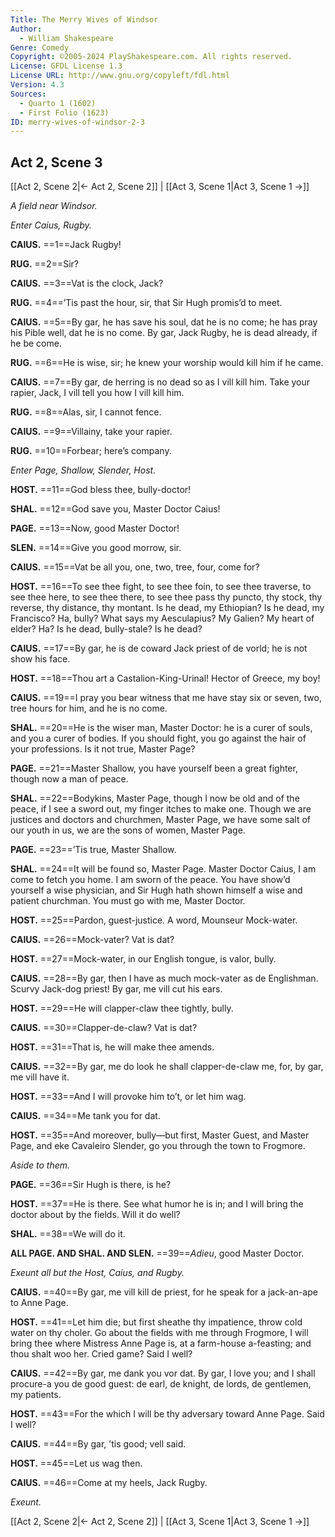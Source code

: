 ```yaml
---
Title: The Merry Wives of Windsor
Author: 
  - William Shakespeare
Genre: Comedy
Copyright: ©2005-2024 PlayShakespeare.com. All rights reserved.
License: GFDL License 1.3
License URL: http://www.gnu.org/copyleft/fdl.html
Version: 4.3
Sources:
  - Quarto 1 (1602)
  - First Folio (1623)
ID: merry-wives-of-windsor-2-3
---
```


## Act 2, Scene 3
[[Act 2, Scene 2|← Act 2, Scene 2]] | [[Act 3, Scene 1|Act 3, Scene 1 →]]

*A field near Windsor.*

*Enter Caius, Rugby.*

**CAIUS.**
==1==Jack Rugby!

**RUG.**
==2==Sir?

**CAIUS.**
==3==Vat is the clock, Jack?

**RUG.**
==4==’Tis past the hour, sir, that Sir Hugh promis’d to meet.

**CAIUS.**
==5==By gar, he has save his soul, dat he is no come; he has pray his Pible well, dat he is no come. By gar, Jack Rugby, he is dead already, if he be come.

**RUG.**
==6==He is wise, sir; he knew your worship would kill him if he came.

**CAIUS.**
==7==By gar, de herring is no dead so as I vill kill him. Take your rapier, Jack, I vill tell you how I vill kill him.

**RUG.**
==8==Alas, sir, I cannot fence.

**CAIUS.**
==9==Villainy, take your rapier.

**RUG.**
==10==Forbear; here’s company.

*Enter Page, Shallow, Slender, Host.*

**HOST.**
==11==God bless thee, bully-doctor!

**SHAL.**
==12==God save you, Master Doctor Caius!

**PAGE.**
==13==Now, good Master Doctor!

**SLEN.**
==14==Give you good morrow, sir.

**CAIUS.**
==15==Vat be all you, one, two, tree, four, come for?

**HOST.**
==16==To see thee fight, to see thee foin, to see thee traverse, to see thee here, to see thee there, to see thee pass thy puncto, thy stock, thy reverse, thy distance, thy montant. Is he dead, my Ethiopian? Is he dead, my Francisco? Ha, bully? What says my Aesculapius? My Galien? My heart of elder? Ha? Is he dead, bully-stale? Is he dead?

**CAIUS.**
==17==By gar, he is de coward Jack priest of de vorld; he is not show his face.

**HOST.**
==18==Thou art a Castalion-King-Urinal! Hector of Greece, my boy!

**CAIUS.**
==19==I pray you bear witness that me have stay six or seven, two, tree hours for him, and he is no come.

**SHAL.**
==20==He is the wiser man, Master Doctor: he is a curer of souls, and you a curer of bodies. If you should fight, you go against the hair of your professions. Is it not true, Master Page?

**PAGE.**
==21==Master Shallow, you have yourself been a great fighter, though now a man of peace.

**SHAL.**
==22==Bodykins, Master Page, though I now be old and of the peace, if I see a sword out, my finger itches to make one. Though we are justices and doctors and churchmen, Master Page, we have some salt of our youth in us, we are the sons of women, Master Page.

**PAGE.**
==23==’Tis true, Master Shallow.

**SHAL.**
==24==It will be found so, Master Page. Master Doctor Caius, I am come to fetch you home. I am sworn of the peace. You have show’d yourself a wise physician, and Sir Hugh hath shown himself a wise and patient churchman. You must go with me, Master Doctor.

**HOST.**
==25==Pardon, guest-justice. A word, Mounseur Mock-water.

**CAIUS.**
==26==Mock-vater? Vat is dat?

**HOST.**
==27==Mock-water, in our English tongue, is valor, bully.

**CAIUS.**
==28==By gar, then I have as much mock-vater as de Englishman. Scurvy Jack-dog priest! By gar, me vill cut his ears.

**HOST.**
==29==He will clapper-claw thee tightly, bully.

**CAIUS.**
==30==Clapper-de-claw? Vat is dat?

**HOST.**
==31==That is, he will make thee amends.

**CAIUS.**
==32==By gar, me do look he shall clapper-de-claw me, for, by gar, me vill have it.

**HOST.**
==33==And I will provoke him to’t, or let him wag.

**CAIUS.**
==34==Me tank you for dat.

**HOST.**
==35==And moreover, bully—but first, Master Guest, and Master Page, and eke Cavaleiro Slender, go you through the town to Frogmore.

*Aside to them.*

**PAGE.**
==36==Sir Hugh is there, is he?

**HOST.**
==37==He is there. See what humor he is in; and I will bring the doctor about by the fields. Will it do well?

**SHAL.**
==38==We will do it.

**ALL PAGE. AND SHAL. AND SLEN.**
==39==*Adieu*, good Master Doctor.

*Exeunt all but the Host, Caius, and Rugby.*

**CAIUS.**
==40==By gar, me vill kill de priest, for he speak for a jack-an-ape to Anne Page.

**HOST.**
==41==Let him die; but first sheathe thy impatience, throw cold water on thy choler. Go about the fields with me through Frogmore, I will bring thee where Mistress Anne Page is, at a farm-house a-feasting; and thou shalt woo her. Cried game? Said I well?

**CAIUS.**
==42==By gar, me dank you vor dat. By gar, I love you; and I shall procure-a you de good guest: de earl, de knight, de lords, de gentlemen, my patients.

**HOST.**
==43==For the which I will be thy adversary toward Anne Page. Said I well?

**CAIUS.**
==44==By gar, ’tis good; vell said.

**HOST.**
==45==Let us wag then.

**CAIUS.**
==46==Come at my heels, Jack Rugby.

*Exeunt.*

[[Act 2, Scene 2|← Act 2, Scene 2]] | [[Act 3, Scene 1|Act 3, Scene 1 →]]